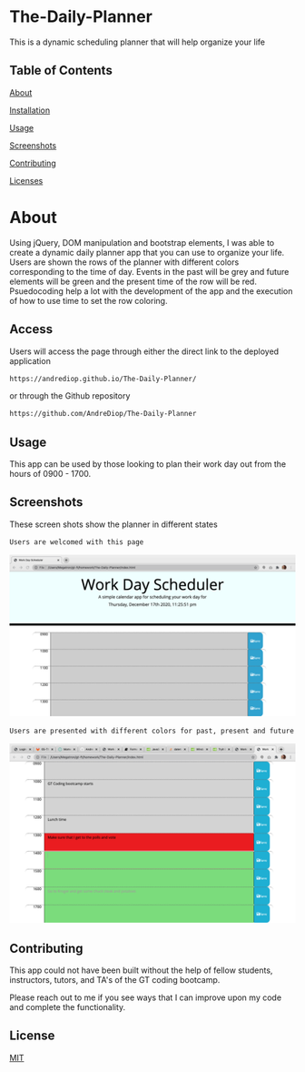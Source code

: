 # The-Daily-Planner
This is a dynamic scheduling planner that will help organize your life


## Table of Contents

[About](https://github.com/AndreDiop/The-Daily-Planner/blob/main/README.md#About)

[Installation](https://github.com/AndreDiop/The-Daily-Planner/blob/main/README.md#Installation)

[Usage](https://github.com/AndreDiop/The-Daily-Planner/blob/main/README.md#Usage)

[Screenshots](https://github.com/AndreDiop/The-Daily-Planner/blob/main/README.md#Screenshots)

[Contributing](https://github.com/AndreDiop/The-Daily-Planner/blob/main/README.md#Contributing)

[Licenses](https://github.com/AndreDiop/The-Daily-Planner/blob/main/README.md#Licenses)
# About
Using jQuery, DOM manipulation and bootstrap elements, I was able to create a dynamic daily planner app that you can use to organize your life. Users are shown the rows of the planner with different colors corresponding to the time of day. Events in the past will be grey and future elements will be green and the present time of the row will be red. Psuedocoding help a lot with the development of the app and the execution of how to use time to set the row coloring.

## Access

Users will access the page through either the direct link to the deployed application

```bash
https://andrediop.github.io/The-Daily-Planner/
```

or through the Github repository

```bash
https://github.com/AndreDiop/The-Daily-Planner
```

## Usage
This app can be used by those looking to plan their work day out from the hours of 0900 - 1700.

## Screenshots

These screen shots show the planner in different states

```bash
Users are welcomed with this page
```

![Screenshot of Timed Game](Screenshot1.png)

```bash
Users are presented with different colors for past, present and future states

```
![Screenshot of Timed Game](Screenshot2.png)


## Contributing

This app could not have been built without the help of fellow students, instructors, tutors, and TA's of the GT coding bootcamp.

Please reach out to me if you see ways that I can improve upon my code and complete the functionality.


## License

[MIT](https://choosealicense.com/licenses/mit/)